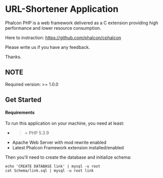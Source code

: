 URL-Shortener Application
================

Phalcon PHP is a web framework delivered as a C extension providing high
performance and lower resource consumption.

Here to instraction: https://github.com/phalcon/cphalcon

Please write us if you have any feedback.

Thanks.

NOTE
----

Required version: >= 1.0.0

Get Started
-----------

#### Requirements

To run this application on your machine, you need at least:

* >= PHP 5.3.9
* Apache Web Server with mod rewrite enabled
* Latest Phalcon Framework extension installed/enabled

Then you'll need to create the database and initialize schema:

    echo 'CREATE DATABASE link' | mysql -u root
    cat Schema/link.sql | mysql -u root link
